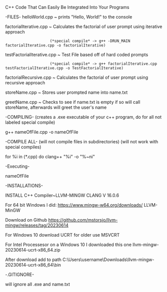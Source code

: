 C++ Code That Can Easily Be Integrated Into Your Programs

-FILES-
helloWorld.cpp ~ prints "Hello, World!" to the console

factorialIterative.cpp ~ Calculates the factorial of user prompt using iterative approach 

                        (*special compile* -> g++ -DRUN_MAIN factorialIterative.cpp -o factorialIterative)
                        
testFactorialIterative.cpp ~ Test File based off of hard coded prompts 

                        (*special compile* -> g++ factorialIterative.cpp testFactorialIterative.cpp -o TestFactorialIterative)
                        
factorialRecursive.cpp ~ Calculates the factorial of user prompt using recursive approach 

storeName.cpp ~ Stores user prompted name into name.txt

greetName.cpp ~ Checks to see if name.txt is empty if so will call storeName, afterwards will greet the user's name


-COMPILING- (creates a .exe executable of your c++ program, do for all not labeled special compile)

g++ nameOfFile.cpp -o nameOfFile

-COMPILE ALL- (will not compile files in subdirectories) (will not work with special compiles)

for %i in (*.cpp) do clang++ "%i" -o "%~ni"

-Executing-

nameOfFile

-INSTALLATIONS-

INSTALL C++ Compiler~LLVM-MINGW CLANG V 16.0.6

For 64 bit Windows I did: https://www.mingw-w64.org/downloads/     LLVM-MinGW

Download on Github https://github.com/mstorsjo/llvm-mingw/releases/tag/20230614

For Windows 10 download UCRT for older use MSVCRT

For Intel Processesor on a Windows 10 I downloaded this one llvm-mingw-20230614-ucrt-x86_64.zip 

After download add to path C:\Users\username\Downloads\llvm-mingw-20230614-ucrt-x86_64\bin


-.GITIGNORE-

will ignore all .exe and name.txt
